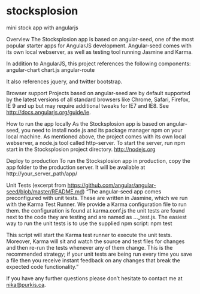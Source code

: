 # stocksplosion
mini stock app with angularjs

Overview
The Stocksplosion app is based on angular-seed, one of the most popular starter apps for AngularJS development. Angular-seed comes with its own local webserver, as well as testing tool running Jasmine and Karma.

In addition to AngularJS, this project references the following components:
angular-chart
chart.js
angular-route

It also references jquery, and twitter bootstrap.

Browser support
Projects based on angular-seed are by default supported by the latest versions of all standard browsers like Chrome, Safari, Firefox, IE 9 and up but may require additional tweaks for IE7 and IE8. See http://docs.angularjs.org/guide/ie. 

How to run the app locally
As the Stocksplosion app is based on angular-seed, you need to install node.js and its package manager npm on your local machine. As mentioned above, the project comes with its own local webserver, a node.js tool called http-server. To start the server, run npm start in the Stocksplosion project directory.
http://nodejs.org

Deploy to production
To run the Stocksplosion app in production, copy the app folder to the production server. It will be available at http://your_server_path/app/

Unit Tests (excerpt from https://github.com/angular/angular-seed/blob/master/README.md)
“The angular-seed app comes preconfigured with unit tests. These are written in Jasmine, which we run with the Karma Test Runner. We provide a Karma configuration file to run them.
the configuration is found at karma.conf.js
the unit tests are found next to the code they are testing and are named as ..._test.js.
The easiest way to run the unit tests is to use the supplied npm script:
npm test


This script will start the Karma test runner to execute the unit tests. Moreover, Karma will sit and watch the source and test files for changes and then re-run the tests whenever any of them change. This is the recommended strategy; if your unit tests are being run every time you save a file then you receive instant feedback on any changes that break the expected code functionality.”

If you have any further questions please don’t hesitate to contact me at nika@purkis.ca.
